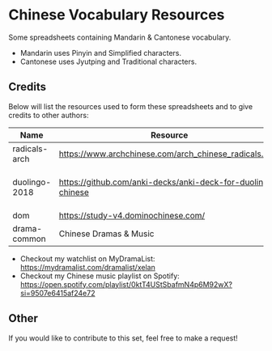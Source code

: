 # Chinese Vocabulary Resources
Some spreadsheets containing Mandarin & Cantonese vocabulary.

- Mandarin uses Pinyin and Simplified characters.
- Cantonese uses Jyutping and Traditional characters.

## Credits
Below will list the resources used to form these spreadsheets and to give credits to other authors:

|Name|Resource|Authors|
|----------------|------------|-------|
|radicals-arch   |https://www.archchinese.com/arch_chinese_radicals.html | The Arch Chinese Team|
|duolingo-2018   |https://github.com/anki-decks/anki-deck-for-duolingo-chinese | @nicolas-raoul (https://github.com/nicolas-raoul) and @leonfox1 (https://github.com/leonfox1)|
|dom       |https://study-v4.dominochinese.com/ | The Domino Chinese Team
|drama-common|Chinese Dramas & Music|Phrases & words I've personally collected.|

- Checkout my watchlist on MyDramaList: https://mydramalist.com/dramalist/xelan
- Checkout my Chinese music playlist on Spotify: https://open.spotify.com/playlist/0ktT4UStSbafmN4p6M92wX?si=9507e6415af24e72

## Other
If you would like to contribute to this set, feel free to make a request!
